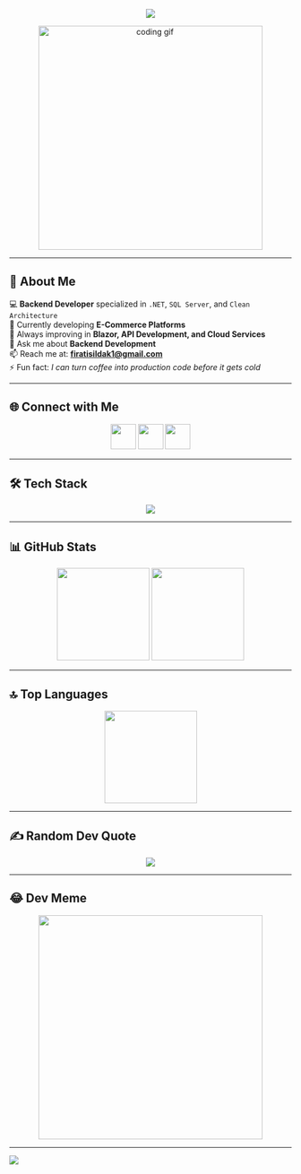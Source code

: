 <!-- Üst Animasyonlu Banner -->
<p align="center">
  <img src="https://readme-typing-svg.herokuapp.com?font=Fira+Code&size=28&duration=2500&pause=500&color=00C4FF&center=true&vCenter=true&width=700&lines=Hi+%F0%9F%91%8B+I'm+Fırat+Işıldak;Backend+Developer;Full+Stack+Developer;Clean+Architecture+%26+.NET+Lover;Always+Learning+New+Technologies" />
</p>

<!-- Profil Foto/Gif -->
<p align="center">
  <img src="https://i.pinimg.com/originals/44/ac/c8/44acc8ee2d1b09f92c032cebb38227b4.gif" width="400" alt="coding gif"/>
</p>

---

## 🚀 About Me
💻 **Backend Developer** specialized in `.NET`, `SQL Server`, and `Clean Architecture`  
🔭 Currently developing **E-Commerce Platforms**  
🌱 Always improving in **Blazor, API Development, and Cloud Services**  
💬 Ask me about **Backend Development**  
📫 Reach me at: **firatisildak1@gmail.com**  
⚡ Fun fact: *I can turn coffee into production code before it gets cold*  

---

## 🌐 Connect with Me
<p align="center">
  <a href="https://www.linkedin.com/in/fırat-işıldak-608176250/"><img src="https://skillicons.dev/icons?i=linkedin" height="45" /></a>
  <a href="https://firatisildak.netlify.app/"><img src="https://img.shields.io/badge/Portfolio-%2300C4CC.svg?style=for-the-badge&logo=google-chrome&logoColor=white" height="45"/></a>
  <a href="mailto:firatisildak1@gmail.com"><img src="https://skillicons.dev/icons?i=gmail" height="45" /></a>
</p>

---

## 🛠️ Tech Stack
<p align="center">
  <img src="https://skillicons.dev/icons?i=c,cs,cpp,java,js,html,css,php,dotnet,react,bootstrap,mysql,sqlite,azure,git,github,visualstudio,vscode&perline=8" />
</p>

---

## 📊 GitHub Stats
<p align="center">
  <img src="https://github-readme-stats.vercel.app/api?username=Firatisildak&show_icons=true&theme=tokyonight&hide_border=true&count_private=true" height="165" />
  <img src="https://github-readme-streak-stats.herokuapp.com/?user=Firatisildak&theme=tokyonight&hide_border=true" height="165" />
</p>

---

## 🔝 Top Languages
<p align="center">
  <img src="https://github-readme-stats.vercel.app/api/top-langs/?username=Firatisildak&layout=compact&theme=tokyonight&hide_border=true" height="165" />
</p>

---

## ✍️ Random Dev Quote
<p align="center">
  <img src="https://quotes-github-readme.vercel.app/api?type=horizontal&theme=tokyonight" />
</p>

---

## 😂 Dev Meme
<p align="center">
  <img src="https://i.imgflip.com/65efzo.gif" width="400" />
</p>

---

<!-- Alt Dalga -->
<img src="https://capsule-render.vercel.app/api?type=waving&color=0:00C4FF,100:1E90FF&height=120&section=footer" />
